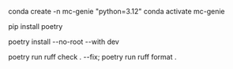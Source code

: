 conda create -n mc-genie "python=3.12"
conda activate mc-genie

pip install poetry

poetry install --no-root --with dev

poetry run ruff check . --fix; poetry run ruff format .